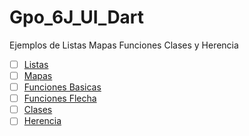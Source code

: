 # Gpo_6J_UI_Dart
Ejemplos de Listas Mapas Funciones Clases y Herencia 
- [ ] [Listas](https://dartpad.dartlang.org/fdf75ec017f5f9ee174c0990cb7389d2)
- [ ] [Mapas](https://dartpad.dartlang.org/de6d41d04318f8978c5c4f3c3978e582)
- [ ] [Funciones Basicas](https://dartpad.dartlang.org/768631f299b0214c36d6f9afc436b001)
- [ ] [Funciones Flecha](https://dartpad.dartlang.org/316106ed72217df9530eb1ce54f87dcd)
- [ ] [Clases](https://dartpad.dartlang.org/522ac99c2e9ede16ec709d8b4e029105)
- [ ] [Herencia](https://dartpad.dartlang.org/3aebc26e04ca111257780e962a97acba)
